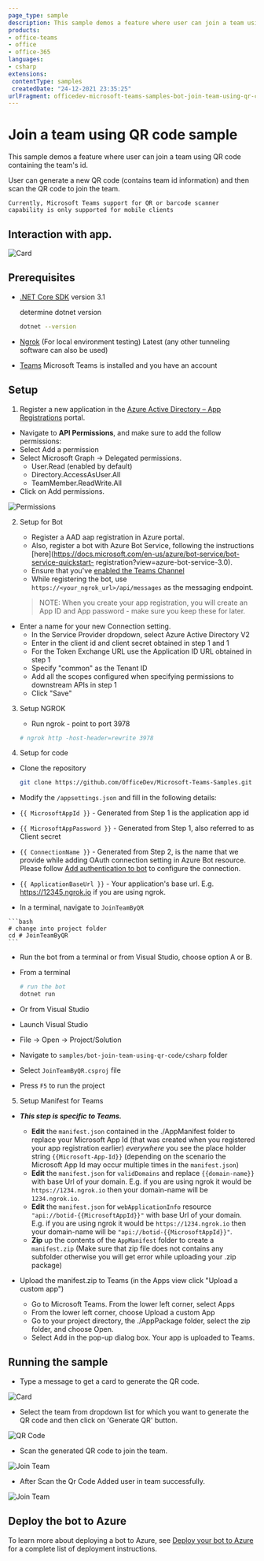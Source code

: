 ```yaml
---
page_type: sample
description: This sample demos a feature where user can join a team using QR code containing the team's id.
products:
- office-teams
- office
- office-365
languages:
- csharp
extensions:
 contentType: samples
 createdDate: "24-12-2021 23:35:25"
urlFragment: officedev-microsoft-teams-samples-bot-join-team-using-qr-code-csharp
---
```


# Join a team using QR code sample

This sample demos a feature where user can join a team using QR code containing the team's id.

User can generate a new QR code (contains team id information) and then scan the QR code to join the team.

`Currently, Microsoft Teams support for QR or barcode scanner capability is only supported for mobile clients`

## Interaction with app.

 ![Card](JoinTeamByQR/Images/JoinTeamByQrCode.gif)

## Prerequisites

- [.NET Core SDK](https://dotnet.microsoft.com/download) version 3.1

  determine dotnet version
  ```bash
  dotnet --version
  ```
- [Ngrok](https://ngrok.com/download) (For local environment testing) Latest (any other tunneling software can also be used)
  
- [Teams](https://teams.microsoft.com) Microsoft Teams is installed and you have an account

## Setup
1. Register a new application in the [Azure Active Directory – App Registrations](https://go.microsoft.com/fwlink/?linkid=2083908) portal.  
    
  - Navigate to **API Permissions**, and make sure to add the follow permissions:
   - Select Add a permission
   - Select Microsoft Graph -\> Delegated permissions.
       * User.Read (enabled by default)
       * Directory.AccessAsUser.All
       * TeamMember.ReadWrite.All
   - Click on Add permissions.

   ![Permissions](JoinTeamByQR/Images/Permission.png)

2. Setup for Bot
	- Register a AAD aap registration in Azure portal.
	- Also, register a bot with Azure Bot Service, following the instructions [here](https://docs.microsoft.com/en-us/azure/bot-service/bot-service-quickstart-               registration?view=azure-bot-service-3.0).
	- Ensure that you've [enabled the Teams Channel](https://docs.microsoft.com/en-us/azure/bot-service/channel-connect-teams?view=azure-bot-service-4.0)
	- While registering the bot, use `https://<your_ngrok_url>/api/messages` as the messaging endpoint.

    > NOTE: When you create your app registration, you will create an App ID and App password - make sure you keep these for later.
  - Enter a name for your new Connection setting.  
    - In the Service Provider dropdown, select Azure Active Directory V2
    - Enter in the client id and client secret obtained in step 1 and 1
    - For the Token Exchange URL use the Application ID URL obtained in step 1
    - Specify "common" as the Tenant ID
    - Add all the scopes configured when specifying permissions to downstream APIs in step 1
    - Click "Save"

3. Setup NGROK
      - Run ngrok - point to port 3978

	```bash
	# ngrok http -host-header=rewrite 3978
	```   
4. Setup for code

  - Clone the repository

    ```bash
    git clone https://github.com/OfficeDev/Microsoft-Teams-Samples.git
    ```
  - Modify the `/appsettings.json` and fill in the following details:
   - `{{ MicrosoftAppId }}` - Generated from Step 1 is the application app id
   - `{{ MicrosoftAppPassword }}` - Generated from Step 1, also referred to as Client secret
   - `{{ ConnectionName }}` - Generated from Step 2, is the name that we provide while adding OAuth connection setting in Azure Bot resource.
    Please follow [Add authentication to bot](https://docs.microsoft.com/en-us/microsoftteams/platform/bots/how-to/authentication/add-authentication?tabs=dotnet%2Cdotnet-sample#azure-ad-v2) to configure the connection.
   - `{{ ApplicationBaseUrl }}` - Your application's base url. E.g. https://12345.ngrok.io if you are using ngrok.
   
   - In a terminal, navigate to `JoinTeamByQR`

    ```bash
    # change into project folder
    cd # JoinTeamByQR
    ```

- Run the bot from a terminal or from Visual Studio, choose option A or B.

 - From a terminal

   ```bash
   # run the bot
   dotnet run
   ```

 - Or from Visual Studio

  - Launch Visual Studio
  - File -> Open -> Project/Solution
  - Navigate to `samples/bot-join-team-using-qr-code/csharp` folder
  - Select `JoinTeamByQR.csproj` file
  - Press `F5` to run the project
   

5) Setup Manifest for Teams
- __*This step is specific to Teams.*__
    - **Edit** the `manifest.json` contained in the ./AppManifest folder to replace your Microsoft App Id (that was created when you registered your app registration earlier) *everywhere* you see the place holder string `{{Microsoft-App-Id}}` (depending on the scenario the Microsoft App Id may occur multiple times in the `manifest.json`)
    - **Edit** the `manifest.json` for `validDomains` and replace `{{domain-name}}` with base Url of your domain. E.g. if you are using ngrok it would be `https://1234.ngrok.io` then your domain-name will be `1234.ngrok.io`.
     - **Edit** the `manifest.json` for `webApplicationInfo` resource `"api://botid-{{MicrosoftAppId}}"` with base Url of your domain. E.g. if you are using ngrok it would be `https://1234.ngrok.io` then your domain-name will be `"api://botid-{{MicrosoftAppId}}"`.
    - **Zip** up the contents of the `AppManifest` folder to create a `manifest.zip` (Make sure that zip file does not contains any subfolder otherwise you will get error while uploading your .zip package)

- Upload the manifest.zip to Teams (in the Apps view click "Upload a custom app")
   - Go to Microsoft Teams. From the lower left corner, select Apps
   - From the lower left corner, choose Upload a custom App
   - Go to your project directory, the ./AppPackage folder, select the zip folder, and choose Open.
   - Select Add in the pop-up dialog box. Your app is uploaded to Teams.

 
## Running the sample

- Type a message to get a card to generate the QR code.

 ![Card](JoinTeamByQR/Images/WelcomeMessage.png)

- Select the team from dropdown list for which you want to generate the QR code and then click on 'Generate QR' button.

 ![QR Code](JoinTeamByQR/Images/TeamSelectionToGenerateQRCode.png)

- Scan the generated QR code to join the team.

 ![Join Team](JoinTeamByQR/Images/GenerateQrCode.png)

- After Scan the Qr Code Added user in team successfully.

 ![Join Team](JoinTeamByQR/Images/SuccessfullyAddedUser.png)


## Deploy the bot to Azure

To learn more about deploying a bot to Azure, see [Deploy your bot to Azure](https://aka.ms/azuredeployment) for a complete list of deployment instructions.
